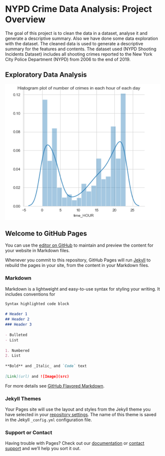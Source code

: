 # NYPD Crime Data Analysis: Project Overview 
The goal of this project is to clean
the data in a dataset, analyse it and generate a
descriptive summary. Also we have done some
data exploration with the dataset. The cleaned
data is used to generate a descriptive summary
for the features and contents. The dataset used
(NYPD Shooting Incidents Dataset) includes all
shooting crimes reported to the New York City
Police Department (NYPD) from 2006 to the
end of 2019.

## Exploratory Data Analysis
![](/images/image3.png)


## Welcome to GitHub Pages

You can use the [editor on GitHub](https://github.com/anooshaseelm/DIC_Project1_Portfolio/edit/main/README.md) to maintain and preview the content for your website in Markdown files.

Whenever you commit to this repository, GitHub Pages will run [Jekyll](https://jekyllrb.com/) to rebuild the pages in your site, from the content in your Markdown files.

### Markdown

Markdown is a lightweight and easy-to-use syntax for styling your writing. It includes conventions for

```markdown
Syntax highlighted code block

# Header 1
## Header 2
### Header 3

- Bulleted
- List

1. Numbered
2. List

**Bold** and _Italic_ and `Code` text

[Link](url) and ![Image](src)
```

For more details see [GitHub Flavored Markdown](https://guides.github.com/features/mastering-markdown/).

### Jekyll Themes

Your Pages site will use the layout and styles from the Jekyll theme you have selected in your [repository settings](https://github.com/anooshaseelm/DIC_Project1_Portfolio/settings/pages). The name of this theme is saved in the Jekyll `_config.yml` configuration file.

### Support or Contact

Having trouble with Pages? Check out our [documentation](https://docs.github.com/categories/github-pages-basics/) or [contact support](https://support.github.com/contact) and we’ll help you sort it out.
